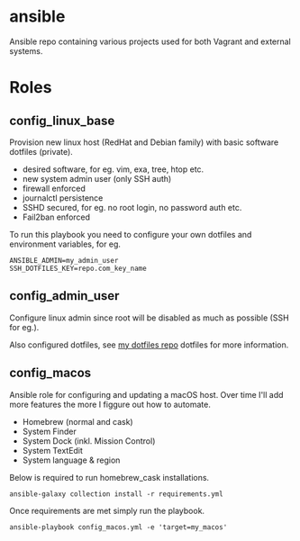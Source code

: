 # ansible
Ansible repo containing various projects used for both Vagrant and external systems.

# Roles
## config_linux_base
Provision new linux host (RedHat and Debian family) with basic software dotfiles (private).
- desired software, for eg. vim, exa, tree, htop etc.
- new system admin user (only SSH auth)
- firewall enforced
- journalctl persistence
- SSHD secured, for eg. no root login, no password auth etc.
- Fail2ban enforced

To run this playbook you need to configure your own dotfiles and environment variables, for eg.

```
ANSIBLE_ADMIN=my_admin_user
SSH_DOTFILES_KEY=repo.com_key_name
```
## config_admin_user
Configure linux admin since root will be disabled as much as possible (SSH for eg.).

Also configured dotfiles, see [my dotfiles repo](https://github.com/david-abarca/dotfiles) dotfiles for more information.
## config_macos
Ansible role for configuring and updating a macOS host. Over time I'll add more features the more I figgure out how to automate.
- Homebrew (normal and cask)
- System Finder
- System Dock (inkl. Mission Control)
- System TextEdit
- System language & region

Below is required to run homebrew_cask installations.
```
ansible-galaxy collection install -r requirements.yml
```
Once requirements are met simply run the playbook.
```
ansible-playbook config_macos.yml -e 'target=my_macos'
```
